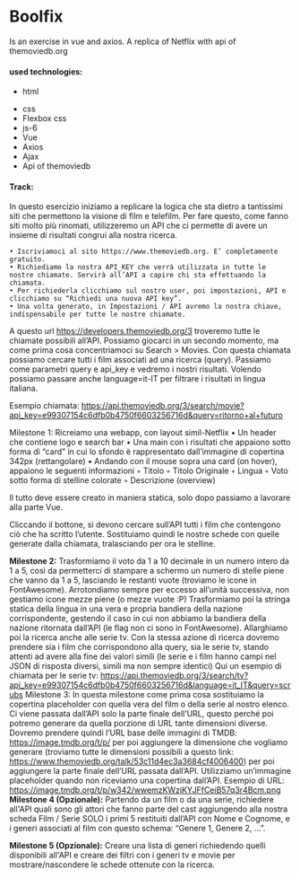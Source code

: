 <h1>Boolfix</h1>
<p>Is an exercise in vue and axios. A replica of Netflix with api of themoviedb.org</p>
<h4>used technologies:</h4>
<ul>
  <li>html</p>
  <li>css</li>
  <li>Flexbox css</li>
  <li>js-6</li>
  <li>Vue</li>
  <li>Axios</li>
  <li>Ajax</li>
  <li>Api of themoviedb</li>
</ul>  
<h4>Track:</h4>  
<p>
In questo esercizio iniziamo a replicare la logica che sta dietro a tantissimi siti che permettono la visione di film e telefilm.
Per fare questo, come fanno siti molto più rinomati, utilizzeremo un API che ci permette di avere un insieme di risultati congrui alla nostra ricerca.

    • Iscriviamoci al sito https://www.themoviedb.org. E’ completamente gratuito.
    • Richiediamo la nostra API_KEY che verrà utilizzata in tutte le nostre chiamate. Servirà all’API a capire chi sta effettuando la chiamata.
    • Per richiederla clicchiamo sul nostro user, poi impostazioni, API e clicchiamo su “Richiedi una nuova API key”.
    • Una volta generato, in Impostazioni / API avremo la nostra chiave, indispensabile per tutte le nostre chiamate.

A questo url https://developers.themoviedb.org/3 troveremo tutte le chiamate possibili all’API. Possiamo giocarci in un secondo momento, ma come prima cosa concentriamoci su Search > Movies.
Con questa chiamata possiamo cercare tutti i film associati ad una ricerca (query). Passiamo come parametri query e api_key e vedremo i nostri risultati. Volendo possiamo passare anche language=it-IT per filtrare i risultati in lingua italiana.

Esempio chiamata:
https://api.themoviedb.org/3/search/movie?api_key=e99307154c6dfb0b4750f6603256716d&query=ritorno+al+futuro

<stong>Milestone 1:</strong>
Ricreiamo una webapp, con layout simil-Netflix
    • Un header che contiene logo e search bar
    • Una main con i risultati che appaiono sotto forma di “card” in cui lo sfondo è rappresentato dall’immagine di copertina 342px (rettangolare)
    • Andando con il mouse sopra una card (on hover), appaiono le seguenti informazioni
        ◦ Titolo
        ◦ Titolo Originale
        ◦ Lingua
        ◦ Voto sotto forma di stelline colorate
        ◦ Descrizione (overview)

Il tutto deve essere creato in maniera statica, solo dopo passiamo a lavorare alla parte Vue.

Cliccando il  bottone, si devono cercare sull’API tutti i film che contengono ciò che ha scritto l’utente.
Sostituiamo quindi le nostre schede con quelle generate dalla chiamata, tralasciando per ora le stelline.

<strong>Milestone 2:</strong>
Trasformiamo il voto da 1 a 10 decimale in un numero intero da 1 a 5, così da permetterci di stampare a schermo un numero di stelle piene che vanno da 1 a 5, lasciando le restanti vuote (troviamo le icone in FontAwesome).
Arrotondiamo sempre per eccesso all’unità successiva, non gestiamo icone mezze piene (o mezze vuote :P)
Trasformiamo poi la stringa statica della lingua in una vera e propria bandiera della nazione corrispondente, gestendo il caso in cui non abbiamo la bandiera della nazione ritornata dall’API (le flag non ci sono in FontAwesome).
Allarghiamo poi la ricerca anche alle serie tv. Con la stessa azione di ricerca dovremo prendere sia i film che corrispondono alla query, sia le serie tv, stando attenti ad avere alla fine dei valori simili (le serie e i film hanno campi nel JSON di risposta diversi, simili ma non sempre identici)
Qui un esempio di chiamata per le serie tv:
https://api.themoviedb.org/3/search/tv?api_key=e99307154c6dfb0b4750f6603256716d&language=it_IT&query=scrubs
Milestone 3:
In questa milestone come prima cosa sostituiamo la copertina placeholder con quella vera del film o della serie al nostro elenco. Ci viene passata dall’API solo la parte finale dell’URL, questo perché poi potremo generare da quella porzione di URL tante dimensioni diverse. Dovremo prendere quindi l’URL base delle immagini di TMDB: https://image.tmdb.org/t/p/ per poi aggiungere la dimensione che vogliamo generare (troviamo tutte le dimensioni possibili a questo link: https://www.themoviedb.org/talk/53c11d4ec3a3684cf4006400) per poi aggiungere la parte finale dell’URL passata dall’API.
Utilizziamo un’immagine placeholder quando non riceviamo una copertina dall’API.
Esempio di URL:
https://image.tmdb.org/t/p/w342/wwemzKWzjKYJFfCeiB57q3r4Bcm.png
<strong>Milestone 4 (Opzionale):</strong>
Partendo da un film o da una serie, richiedere all'API quali sono gli attori che fanno parte del cast aggiungendo alla nostra scheda Film / Serie SOLO i primi 5 restituiti dall’API con Nome e Cognome, e i generi associati al film con questo schema: “Genere 1, Genere 2, …”.

<strong>Milestone 5 (Opzionale):</strong>
Creare una lista di generi richiedendo quelli disponibili all'API e creare dei filtri con i generi tv e movie per mostrare/nascondere le schede ottenute con la ricerca.
</p>
